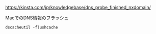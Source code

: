 https://kinsta.com/jp/knowledgebase/dns_probe_finished_nxdomain/

MacでのDNS情報のフラッシュ
```
dscacheutil -flushcache
```
